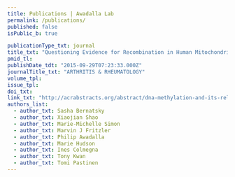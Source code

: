 ```yaml
---
title: Publications | Awadalla Lab
permalink: /publications/
published: false
isPublic_b: true

publicationType_txt: journal
title_txt: "Questioning Evidence for Recombination in Human Mitochondrial DNA"
pmid_tl: 
publishDate_tdt: "2015-09-29T07:23:33.000Z"
journalTitle_txt: "ARTHRITIS & RHEUMATOLOGY"
volume_tpl: 
issue_tpl: 
doi_txt:
link_txt: "http://acrabstracts.org/abstract/dna-methylation-and-its-relation-to-immunological-phenotypes-in-peripheral-blood-a-study-of-anti-ccp-antibody-positivity-from-a-population-based-pool/"
authors_list: 
  - author_txt: Sasha Bernatsky
  - author_txt: Xiaojian Shao
  - author_txt: Marie-Michelle Simon
  - author_txt: Marvin J Fritzler
  - author_txt: Philip Awadalla
  - author_txt: Marie Hudson
  - author_txt: Ines Colmegna
  - author_txt: Tony Kwan
  - author_txt: Tomi Pastinen 
---
```

